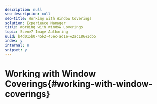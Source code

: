 ```yaml
---
description: null
seo-description: null
seo-title: Working with Window Coverings
solution: Experience Manager
title: Working with Window Coverings
topic: Scene7 Image Authoring
uuid: b4d015b0-45b2-45ec-ad1e-e2ac186e1cb5
index: y
internal: n
snippet: y
---
```


# Working with Window Coverings{#working-with-window-coverings}

